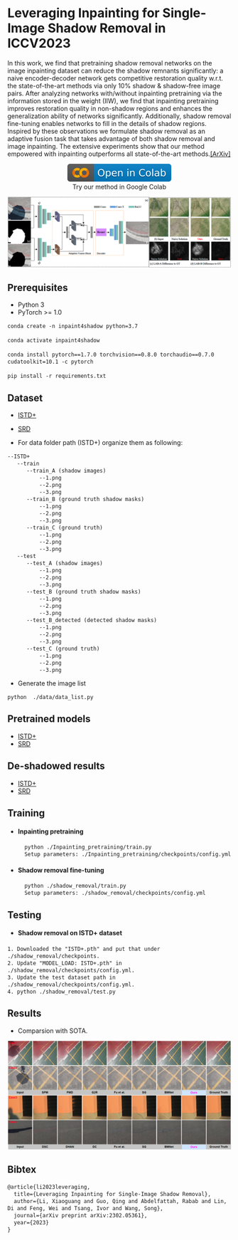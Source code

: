 # Leveraging Inpainting for Single-Image Shadow Removal in ICCV2023

In this work, we find that pretraining shadow removal networks on the image inpainting dataset can reduce the shadow remnants significantly: a naive encoder-decoder network gets competitive restoration quality w.r.t. the state-of-the-art methods via only 10% shadow & shadow-free image pairs. After analyzing networks with/without inpainting pretraining via the information stored in the weight (IIW), we find that inpainting pretraining improves restoration quality in non-shadow regions and enhances the generalization ability of networks significantly. Additionally, shadow removal fine-tuning enables networks to fill in the details of shadow regions. Inspired by these observations we formulate shadow removal as an adaptive fusion task that takes advantage of both shadow removal and image inpainting. The extensive experiments show that our method empowered with inpainting outperforms all state-of-the-art methods.[[ArXiv]](https://arxiv.org/abs/2302.05361)
<br>
<p align="center">
<a href = "https://#">
    <img src="./images/colab.svg">
</a>
<br>
Try our method in Google Colab
</p>

![Framework](./images/framework.png)

## Prerequisites
- Python 3
- PyTorch >= 1.0
```
conda create -n inpaint4shadow python=3.7

conda activate inpaint4shadow

conda install pytorch==1.7.0 torchvision==0.8.0 torchaudio==0.7.0 cudatoolkit=10.1 -c pytorch

pip install -r requirements.txt
```

## Dataset

- [ISTD+](http://#)
- [SRD](https://#)

- For data folder path (ISTD+) organize them as following:

```shell
--ISTD+
   --train
      --train_A (shadow images)
          --1.png
          --2.png
          --3.png
      --train_B (ground truth shadow masks)
          --1.png
          --2.png
          --3.png
      --train_C (ground truth)
          --1.png
          --2.png
          --3.png
   --test
      --test_A (shadow images)
          --1.png
          --2.png
          --3.png
      --test_B (ground truth shadow masks)
          --1.png
          --2.png
          --3.png
      --test_B_detected (detected shadow masks)
          --1.png
          --2.png
          --3.png
      --test_C (ground truth)
          --1.png
          --2.png
          --3.png
 ```

- Generate the image list
 ```
python  ./data/data_list.py
 ```

## Pretrained models
- [ISTD+](https://#)
- [SRD](https://#)

## De-shadowed results
- [ISTD+](https://#)
- [SRD](https://#)
## Training
- #### Inpainting pretraining
        python ./Inpainting_pretraining/train.py
        Setup parameters: ./Inpainting_pretraining/checkpoints/config.yml
- #### Shadow removal fine-tuning
        python ./shadow_removal/train.py
        Setup parameters: ./shadow_removal/checkpoints/config.yml

## Testing
- #### Shadow removal on ISTD+ dataset

 ```
1. Downloaded the "ISTD+.pth" and put that under ./shadow_removal/checkpoints.
2. Update "MODEL_LOAD: ISTD+.pth" in ./shadow_removal/checkpoints/config.yml.
3. Update the test dataset path in ./shadow_removal/checkpoints/config.yml. 
4. python ./shadow_removal/test.py
 ```

## Results

- Comparsion with SOTA.

![Framework](./images/comparison.png)


## Bibtex

```
@article{li2023leveraging,
  title={Leveraging Inpainting for Single-Image Shadow Removal},
  author={Li, Xiaoguang and Guo, Qing and Abdelfattah, Rabab and Lin, Di and Feng, Wei and Tsang, Ivor and Wang, Song},
  journal={arXiv preprint arXiv:2302.05361},
  year={2023}
}
```

[//]: # (## Acknowledgments)

[//]: # (Parts of this code were derived from:<br>)

[//]: # (https://github.com/tsingqguo/efficientderain <br>)

[//]: # (https://github.com/knazeri/edge-connect)
